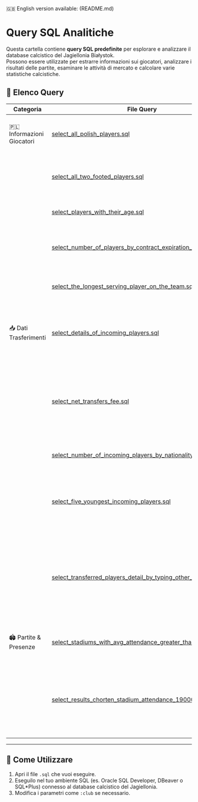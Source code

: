 🇬🇧 English version available: (README.md)

# Query SQL Analitiche

Questa cartella contiene **query SQL predefinite** per esplorare e analizzare il database calcistico del Jagiellonia Białystok.  
Possono essere utilizzate per estrarre informazioni sui giocatori, analizzare i risultati delle partite, esaminare le attività di mercato e calcolare varie statistiche calcistiche.

## 📂 Elenco Query

| Categoria | File Query | Descrizione |
|-----------|-----------|-------------|
| 🇵🇱 Informazioni Giocatori | [select_all_polish_players.sql](select_all_polish_players.sql) | Elenca tutti i giocatori polacchi con nome e data di nascita |
|  | [select_all_two_footed_players.sql](select_all_two_footed_players.sql) | Trova tutti i giocatori ambidestri (piede preferito: entrambi) |
|  | [select_players_with_their_age.sql](select_players_with_their_age.sql) | Elenca tutti i giocatori con età calcolata |
|  | [select_number_of_players_by_contract_expiration_date.sql](select_number_of_players_by_contract_expiration_date.sql) | Conta i giocatori raggruppati per data di scadenza contratto |
|  | [select_the_longest_serving_player_on_the_team.sql](select_the_longest_serving_player_on_the_team.sql) | Trova il giocatore più longevo nella squadra |
| 📥 Dati Trasferimenti | [select_details_of_incoming_players.sql](select_details_of_incoming_players.sql) | Elenca tutti i giocatori in entrata con dettagli (ruolo, data di nascita, nazionalità, ecc.) |
|  | [select_net_transfers_fee.sql](select_net_transfers_fee.sql) | Calcola il saldo netto delle commissioni di trasferimento (entrate = negativo, uscite = positivo) |
|  | [select_number_of_incoming_players_by_nationality.sql](select_number_of_incoming_players_by_nationality.sql) | Conta i giocatori in entrata per nazionalità |
|  | [select_five_youngest_incoming_players.sql](select_five_youngest_incoming_players.sql) | Elenca i cinque giocatori più giovani in entrata con statistiche dell’ultima stagione |
|  | [select_transferred_players_detail_by_typing_other_club_name.sql](select_transferred_players_detail_by_typing_other_club_name.sql) | Cerca trasferimenti che coinvolgono un club specifico (case-insensitive) con dettagli su tipo, direzione e commissione |
| 🏟 Partite & Presenze | [select_stadiums_with_avg_attendance_greater_than_15000.sql](select_stadiums_with_avg_attendance_greater_than_15000.sql) | Elenca stadi con media spettatori superiore a 15.000 |
|  | [select_results_chorten_stadium_attendance_19000_plus.sql](select_results_chorten_stadium_attendance_19000_plus.sql) | Mostra risultati e avversari delle partite giocate allo stadio 'Chorten' con presenze ≥ 19.000 |

---

## 📌 Come Utilizzare
1. Apri il file `.sql` che vuoi eseguire.  
2. Eseguilo nel tuo ambiente SQL (es. Oracle SQL Developer, DBeaver o SQL*Plus) connesso al database calcistico del Jagiellonia.  
3. Modifica i parametri come `:club` se necessario.